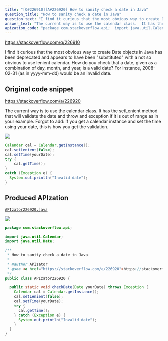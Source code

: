```yaml
---
title: "[Q#226910][A#226920] How to sanity check a date in Java"
question_title: "How to sanity check a date in Java"
question_text: "I find it curious that the most obvious way to create Date objects in Java has been deprecated and appears to have been \"substituted\" with a not so obvious to use lenient calendar. How do you check that a date, given as a combination of day, month, and year, is a valid date? For instance, 2008-02-31 (as in yyyy-mm-dd) would be an invalid date."
answer_text: "The current way is to use the calendar class.  It has the setLenient method that will validate the date and throw and exception if it is out of range as in your example. Forgot to add: If you get a calendar instance and set the time using your date, this is how you get the validation."
apization_code: "package com.stackoverflow.api;  import java.util.Calendar; import java.util.Date;  /**  * How to sanity check a date in Java  *  * @author APIzator  * @see <a href=\"https://stackoverflow.com/a/226920\">https://stackoverflow.com/a/226920</a>  */ public class APIzator226920 {    public static void checkDate(Date yourDate) throws Exception {     Calendar cal = Calendar.getInstance();     cal.setLenient(false);     cal.setTime(yourDate);     try {       cal.getTime();     } catch (Exception e) {       System.out.println(\"Invalid date\");     }   } }"
---
```


https://stackoverflow.com/q/226910

I find it curious that the most obvious way to create Date objects in Java has been deprecated and appears to have been &quot;substituted&quot; with a not so obvious to use lenient calendar.
How do you check that a date, given as a combination of day, month, and year, is a valid date?
For instance, 2008-02-31 (as in yyyy-mm-dd) would be an invalid date.



## Original code snippet

https://stackoverflow.com/a/226920

The current way is to use the calendar class.  It has the setLenient method that will validate the date and throw and exception if it is out of range as in your example.
Forgot to add:
If you get a calendar instance and set the time using your date, this is how you get the validation.

<div class="code-logo"><img src="/stackoverflow.png" /></div>

```java
Calendar cal = Calendar.getInstance();
cal.setLenient(false);
cal.setTime(yourDate);
try {
    cal.getTime();
}
catch (Exception e) {
  System.out.println("Invalid date");
}
```

## Produced APIzation

[`APIzator226920.java`](https://github.com/pasqualesalza/apization/raw/main/data/search/APIzator226920.java)

<div class="code-logo"><img src="/apizator.png" /></div>

```java
package com.stackoverflow.api;

import java.util.Calendar;
import java.util.Date;

/**
 * How to sanity check a date in Java
 *
 * @author APIzator
 * @see <a href="https://stackoverflow.com/a/226920">https://stackoverflow.com/a/226920</a>
 */
public class APIzator226920 {

  public static void checkDate(Date yourDate) throws Exception {
    Calendar cal = Calendar.getInstance();
    cal.setLenient(false);
    cal.setTime(yourDate);
    try {
      cal.getTime();
    } catch (Exception e) {
      System.out.println("Invalid date");
    }
  }
}

```